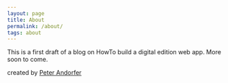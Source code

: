 ```yaml
---
layout: page
title: About 
permalink: /about/
tags: about
---
```


This is a first draft of a blog on HowTo build a digital edition web app. More soon to come.

created by [Peter Andorfer](http://www.oeaw.ac.at/acdh/en/andorfer)
